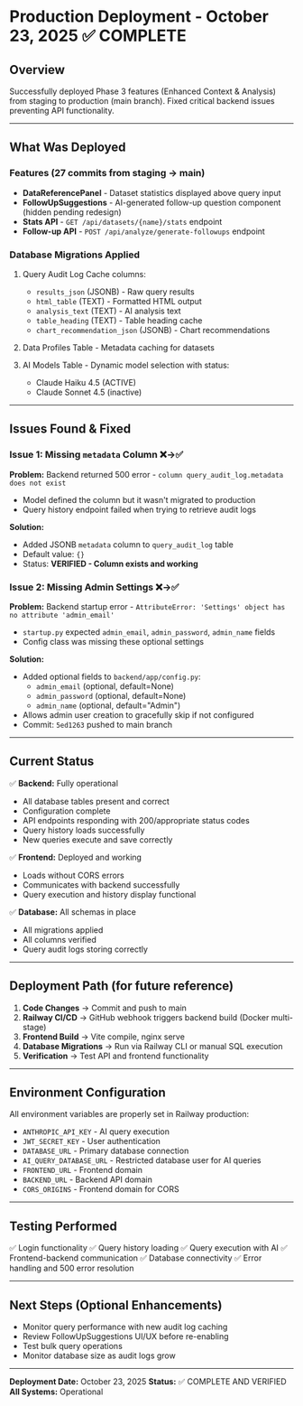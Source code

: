 # Production Deployment - October 23, 2025 ✅ COMPLETE

## Overview

Successfully deployed Phase 3 features (Enhanced Context & Analysis) from staging to production (main branch). Fixed critical backend issues preventing API functionality.

---

## What Was Deployed

### Features (27 commits from staging → main)
- **DataReferencePanel** - Dataset statistics displayed above query input
- **FollowUpSuggestions** - AI-generated follow-up question component (hidden pending redesign)
- **Stats API** - `GET /api/datasets/{name}/stats` endpoint
- **Follow-up API** - `POST /api/analyze/generate-followups` endpoint

### Database Migrations Applied
1. Query Audit Log Cache columns:
   - `results_json` (JSONB) - Raw query results
   - `html_table` (TEXT) - Formatted HTML output
   - `analysis_text` (TEXT) - AI analysis text
   - `table_heading` (TEXT) - Table heading cache
   - `chart_recommendation_json` (JSONB) - Chart recommendations

2. Data Profiles Table - Metadata caching for datasets

3. AI Models Table - Dynamic model selection with status:
   - Claude Haiku 4.5 (ACTIVE)
   - Claude Sonnet 4.5 (inactive)

---

## Issues Found & Fixed

### Issue 1: Missing `metadata` Column ❌→✅
**Problem:** Backend returned 500 error - `column query_audit_log.metadata does not exist`
- Model defined the column but it wasn't migrated to production
- Query history endpoint failed when trying to retrieve audit logs

**Solution:**
- Added JSONB `metadata` column to `query_audit_log` table
- Default value: `{}`
- Status: **VERIFIED - Column exists and working**

### Issue 2: Missing Admin Settings ❌→✅
**Problem:** Backend startup error - `AttributeError: 'Settings' object has no attribute 'admin_email'`
- `startup.py` expected `admin_email`, `admin_password`, `admin_name` fields
- Config class was missing these optional settings

**Solution:**
- Added optional fields to `backend/app/config.py`:
  - `admin_email` (optional, default=None)
  - `admin_password` (optional, default=None)
  - `admin_name` (optional, default="Admin")
- Allows admin user creation to gracefully skip if not configured
- Commit: `5ed1263` pushed to main branch

---

## Current Status

✅ **Backend:** Fully operational
- All database tables present and correct
- Configuration complete
- API endpoints responding with 200/appropriate status codes
- Query history loads successfully
- New queries execute and save correctly

✅ **Frontend:** Deployed and working
- Loads without CORS errors
- Communicates with backend successfully
- Query execution and history display functional

✅ **Database:** All schemas in place
- All migrations applied
- All columns verified
- Query audit logs storing correctly

---

## Deployment Path (for future reference)

1. **Code Changes** → Commit and push to main
2. **Railway CI/CD** → GitHub webhook triggers backend build (Docker multi-stage)
3. **Frontend Build** → Vite compile, nginx serve
4. **Database Migrations** → Run via Railway CLI or manual SQL execution
5. **Verification** → Test API and frontend functionality

---

## Environment Configuration

All environment variables are properly set in Railway production:
- `ANTHROPIC_API_KEY` - AI query execution
- `JWT_SECRET_KEY` - User authentication
- `DATABASE_URL` - Primary database connection
- `AI_QUERY_DATABASE_URL` - Restricted database user for AI queries
- `FRONTEND_URL` - Frontend domain
- `BACKEND_URL` - Backend API domain
- `CORS_ORIGINS` - Frontend domain for CORS

---

## Testing Performed

✅ Login functionality
✅ Query history loading
✅ Query execution with AI
✅ Frontend-backend communication
✅ Database connectivity
✅ Error handling and 500 error resolution

---

## Next Steps (Optional Enhancements)

- Monitor query performance with new audit log caching
- Review FollowUpSuggestions UI/UX before re-enabling
- Test bulk query operations
- Monitor database size as audit logs grow

---

**Deployment Date:** October 23, 2025
**Status:** ✅ COMPLETE AND VERIFIED
**All Systems:** Operational
